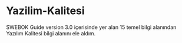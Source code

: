 # Yazilim-Kalitesi
 SWEBOK Guide version 3.0 içerisinde yer alan 15 temel bilgi alanından Yazılım Kalitesi bilgi alanını ele aldım.  
